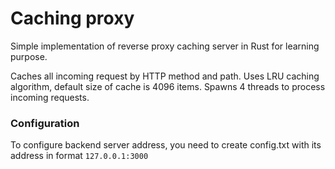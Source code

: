 # Caching proxy
Simple implementation of reverse proxy caching server in Rust for learning purpose.

Caches all incoming request by HTTP method and path. Uses LRU caching algorithm, default size of cache is 4096 items. Spawns 4 threads to process incoming requests.

### Configuration

To configure backend server address, you need to create config.txt with its address in format `127.0.0.1:3000`